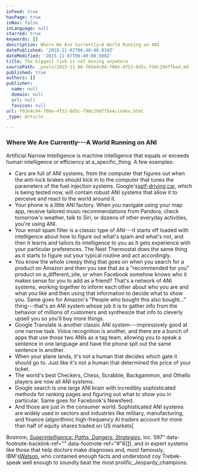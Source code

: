 ```yaml
---
inFeed: true
hasPage: true
inNav: false
inLanguage: null
starred: true
keywords: []
description: Where We Are Currently—A World Running on ANI
datePublished: '2015-11-07T06:40:40.010Z'
dateModified: '2015-11-07T06:40:00.508Z'
title: The biggest risk is not moving anywhere
sourcePath: _posts/2015-11-06-f03e4c04-f00e-4f53-8d5c-f98c29dffbe4.md
published: true
authors: []
publisher:
  name: null
  domain: null
  url: null
  favicon: null
url: f03e4c04-f00e-4f53-8d5c-f98c29dffbe4/index.html
_type: Article

---
```

### Where We Are Currently---A World Running on ANI

Artificial Narrow Intelligence is machine intelligence that equals or exceeds human intelligence or efficiency at a_specific_thing. A few examples:

* Cars are full of ANI systems, from the computer that figures out when the anti-lock brakes should kick in to the computer that tunes the parameters of the fuel injection systems. Google's[self-driving car][0], which is being tested now, will contain robust ANI systems that allow it to perceive and react to the world around it.
* Your phone is a little ANI factory. When you navigate using your map app, receive tailored music recommendations from Pandora, check tomorrow's weather, talk to Siri, or dozens of other everyday activities, you're using ANI.
* Your email spam filter is a classic type of ANI---it starts off loaded with intelligence about how to figure out what's spam and what's not, and then it learns and tailors its intelligence to you as it gets experience with your particular preferences. The Nest Thermostat does the same thing as it starts to figure out your typical routine and act accordingly.
* You know the whole creepy thing that goes on when you search for a product on Amazon and then you see that as a "recommended for you" product on a_different_site, or when Facebook somehow knows who it makes sense for you to add as a friend? That's a network of ANI systems, working together to inform each other about who you are and what you like and then using that information to decide what to show you. Same goes for Amazon's "People who bought this also bought..." thing---that's an ANI system whose job it is to gather info from the behavior of millions of customers and synthesize that info to cleverly upsell you so you'll buy more things.
* Google Translate is another classic ANI system---impressively good at one narrow task. Voice recognition is another, and there are a bunch of apps that use those two ANIs as a tag team, allowing you to speak a sentence in one language and have the phone spit out the same sentence in another.
* When your plane lands, it's not a human that decides which gate it should go to. Just like it's not a human that determined the price of your ticket.
* The world's best Checkers, Chess, Scrabble, Backgammon, and Othello players are now all ANI systems.
* Google search is one large ANI brain with incredibly sophisticated methods for ranking pages and figuring out what to show you in particular. Same goes for Facebook's Newsfeed.
* And those are just in the consumer world. Sophisticated ANI systems are widely used in sectors and industries like military, manufacturing, and finance (algorithmic high-frequency AI traders account for more than half of equity shares traded on US markets[

Bostrom, [_Superintelligence: Paths, Dangers, Strategies_][2], loc. 597" data-footnote-backlink-ref="" data-footnote-ref="\#"6][1]), and in expert systems like those that help doctors make diagnoses and, most famously, IBM's[Watson][3], who contained enough facts and understood coy Trebek-speak well enough to soundly beat the most prolific_Jeopardy_champions.

[0]: https://www.youtube.com/channel/UCCLyNDhxwpqNe3UeEmGHl8g
[1]: http://waitbutwhy.com/2015/01/artificial-intelligence-revolution-1.html
[2]: http://www.amazon.com/gp/product/0199678111/ref=as_li_tl?ie=UTF8&camp=1789&creative=390957&creativeASIN=0199678111&linkCode=as2&tag=wabuwh00-20&linkId=LBOTX2G2R72P5EUA
[3]: http://www.ibm.com/smarterplanet/us/en/ibmwatson/
